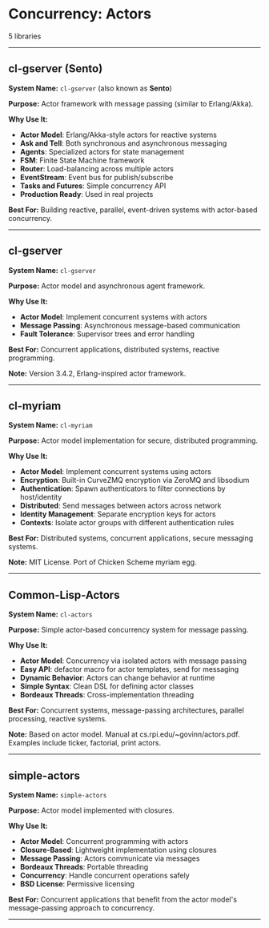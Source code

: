 # Concurrency: Actors

5 libraries

---

## cl-gserver (Sento)

**System Name:** `cl-gserver` (also known as **Sento**)

**Purpose:** Actor framework with message passing (similar to Erlang/Akka).

**Why Use It:**
- **Actor Model**: Erlang/Akka-style actors for reactive systems
- **Ask and Tell**: Both synchronous and asynchronous messaging
- **Agents**: Specialized actors for state management
- **FSM**: Finite State Machine framework
- **Router**: Load-balancing across multiple actors
- **EventStream**: Event bus for publish/subscribe
- **Tasks and Futures**: Simple concurrency API
- **Production Ready**: Used in real projects

**Best For:** Building reactive, parallel, event-driven systems with actor-based concurrency.

---


## cl-gserver

**System Name:** `cl-gserver`

**Purpose:** Actor model and asynchronous agent framework.

**Why Use It:**
- **Actor Model**: Implement concurrent systems with actors
- **Message Passing**: Asynchronous message-based communication
- **Fault Tolerance**: Supervisor trees and error handling

**Best For:** Concurrent applications, distributed systems, reactive programming.

**Note:** Version 3.4.2, Erlang-inspired actor framework.

---


## cl-myriam

**System Name:** `cl-myriam`

**Purpose:** Actor model implementation for secure, distributed programming.

**Why Use It:**
- **Actor Model**: Implement concurrent systems using actors
- **Encryption**: Built-in CurveZMQ encryption via ZeroMQ and libsodium
- **Authentication**: Spawn authenticators to filter connections by host/identity
- **Distributed**: Send messages between actors across network
- **Identity Management**: Separate encryption keys for actors
- **Contexts**: Isolate actor groups with different authentication rules

**Best For:** Distributed systems, concurrent applications, secure messaging systems.

**Note:** MIT License. Port of Chicken Scheme myriam egg.

---


## Common-Lisp-Actors

**System Name:** `cl-actors`

**Purpose:** Simple actor-based concurrency system for message passing.

**Why Use It:**
- **Actor Model**: Concurrency via isolated actors with message passing
- **Easy API**: defactor macro for actor templates, send for messaging
- **Dynamic Behavior**: Actors can change behavior at runtime
- **Simple Syntax**: Clean DSL for defining actor classes
- **Bordeaux Threads**: Cross-implementation threading

**Best For:** Concurrent systems, message-passing architectures, parallel processing, reactive systems.

**Note:** Based on actor model. Manual at cs.rpi.edu/~govinn/actors.pdf. Examples include ticker, factorial, print actors.

---


## simple-actors

**System Name:** `simple-actors`

**Purpose:** Actor model implemented with closures.

**Why Use It:**
- **Actor Model**: Concurrent programming with actors
- **Closure-Based**: Lightweight implementation using closures
- **Message Passing**: Actors communicate via messages
- **Bordeaux Threads**: Portable threading
- **Concurrency**: Handle concurrent operations safely
- **BSD License**: Permissive licensing

**Best For:** Concurrent applications that benefit from the actor model's message-passing approach to concurrency.

---


